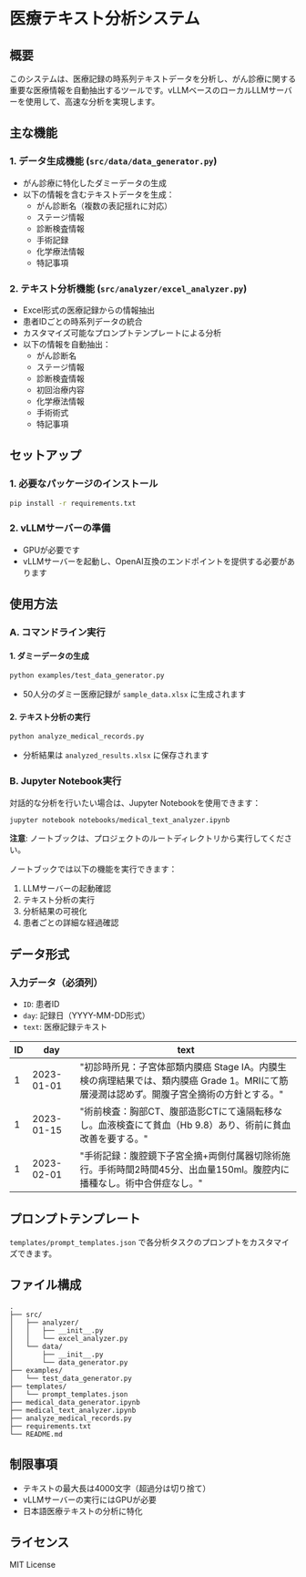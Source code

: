 # 医療テキスト分析システム

## 概要
このシステムは、医療記録の時系列テキストデータを分析し、がん診療に関する重要な医療情報を自動抽出するツールです。vLLMベースのローカルLLMサーバーを使用して、高速な分析を実現します。

## 主な機能

### 1. データ生成機能 (`src/data/data_generator.py`)
- がん診療に特化したダミーデータの生成
- 以下の情報を含むテキストデータを生成：
  - がん診断名（複数の表記揺れに対応）
  - ステージ情報
  - 診断検査情報
  - 手術記録
  - 化学療法情報
  - 特記事項

### 2. テキスト分析機能 (`src/analyzer/excel_analyzer.py`)
- Excel形式の医療記録からの情報抽出
- 患者IDごとの時系列データの統合
- カスタマイズ可能なプロンプトテンプレートによる分析
- 以下の情報を自動抽出：
  - がん診断名
  - ステージ情報
  - 診断検査情報
  - 初回治療内容
  - 化学療法情報
  - 手術術式
  - 特記事項

## セットアップ

### 1. 必要なパッケージのインストール
```bash
pip install -r requirements.txt
```

### 2. vLLMサーバーの準備
- GPUが必要です
- vLLMサーバーを起動し、OpenAI互換のエンドポイントを提供する必要があります

## 使用方法

### A. コマンドライン実行

#### 1. ダミーデータの生成
```bash
python examples/test_data_generator.py
```
- 50人分のダミー医療記録が `sample_data.xlsx` に生成されます

#### 2. テキスト分析の実行
```bash
python analyze_medical_records.py
```
- 分析結果は `analyzed_results.xlsx` に保存されます

### B. Jupyter Notebook実行

対話的な分析を行いたい場合は、Jupyter Notebookを使用できます：

```bash
jupyter notebook notebooks/medical_text_analyzer.ipynb
```

**注意**: ノートブックは、プロジェクトのルートディレクトリから実行してください。

ノートブックでは以下の機能を実行できます：
1. LLMサーバーの起動確認
2. テキスト分析の実行
3. 分析結果の可視化
4. 患者ごとの詳細な経過確認

## データ形式

### 入力データ（必須列）
- `ID`: 患者ID
- `day`: 記録日（YYYY-MM-DD形式）
- `text`: 医療記録テキスト

| ID | day | text |
|----|-----|------|
| 1 | 2023-01-01 | "初診時所見：子宮体部類内膜癌 Stage IA。内膜生検の病理結果では、類内膜癌 Grade 1。MRIにて筋層浸潤は認めず。開腹子宮全摘術の方針とする。" |
| 1 | 2023-01-15 | "術前検査：胸部CT、腹部造影CTにて遠隔転移なし。血液検査にて貧血（Hb 9.8）あり、術前に貧血改善を要する。" |
| 1 | 2023-02-01 | "手術記録：腹腔鏡下子宮全摘+両側付属器切除術施行。手術時間2時間45分、出血量150ml。腹腔内に播種なし。術中合併症なし。" |

## プロンプトテンプレート
`templates/prompt_templates.json` で各分析タスクのプロンプトをカスタマイズできます。

## ファイル構成
```
.
├── src/
│   ├── analyzer/
│   │   ├── __init__.py
│   │   └── excel_analyzer.py
│   └── data/
│       ├── __init__.py
│       └── data_generator.py
├── examples/
│   └── test_data_generator.py
├── templates/
│   └── prompt_templates.json
├── medical_data_generator.ipynb
├── medical_text_analyzer.ipynb
├── analyze_medical_records.py
├── requirements.txt
└── README.md
```

## 制限事項
- テキストの最大長は4000文字（超過分は切り捨て）
- vLLMサーバーの実行にはGPUが必要
- 日本語医療テキストの分析に特化

## ライセンス
MIT License

